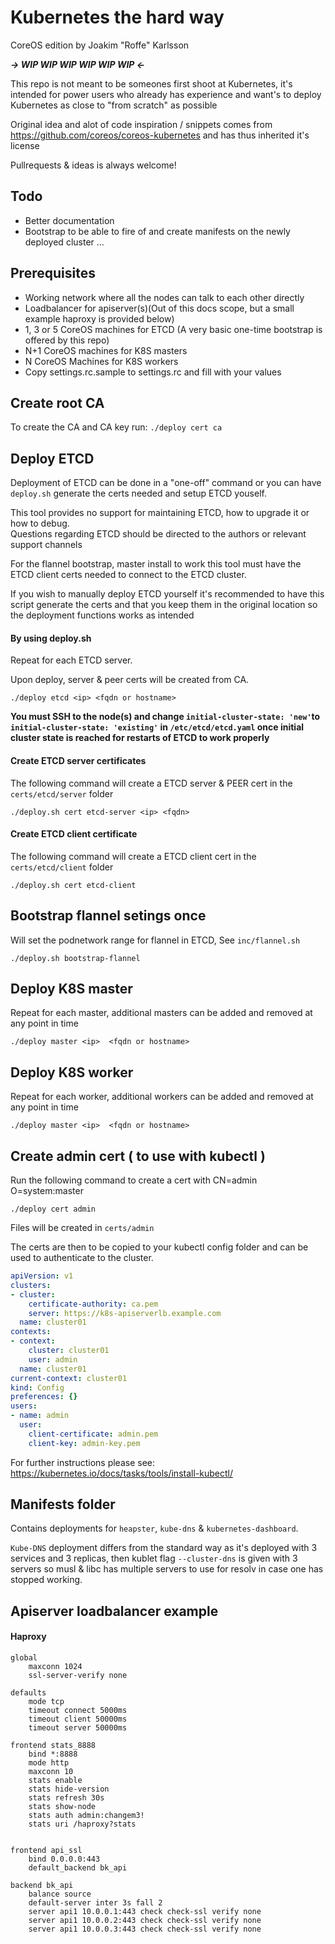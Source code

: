 # Kubernetes the hard way
CoreOS edition by Joakim "Roffe" Karlsson

_**-> WIP WIP WIP WIP WIP WIP <-**_

This repo is not meant to be someones first shoot at Kubernetes, it's intended for power users who already has experience and want's to deploy Kubernetes as close to "from scratch" as possible

Original idea and alot of code inspiration / snippets comes from https://github.com/coreos/coreos-kubernetes and has thus inherited it's license

Pullrequests & ideas is always welcome!

## Todo
* Better documentation
* Bootstrap to be able to fire of and create manifests on the newly deployed cluster
...

## Prerequisites
* Working network where all the nodes can talk to each other directly
* Loadbalancer for apiserver(s)(Out of this docs scope, but a small example haproxy is provided below)
* 1, 3 or 5 CoreOS machines for ETCD (A very basic one-time bootstrap is offered by this repo)
* N+1 CoreOS machines for K8S masters
* N CoreOS Machines for K8S workers
* Copy settings.rc.sample to settings.rc and fill with your values

## Create root CA
To create the CA and CA key run:
`./deploy cert ca`

## Deploy ETCD
Deployment of ETCD can be done in a "one-off" command or you can have `deploy.sh` generate the certs needed and setup ETCD youself.

This tool provides no support for maintaining ETCD, how to upgrade it or how to debug.  
Questions regarding ETCD should be directed to the authors or relevant support channels

For the flannel bootstrap, master install to work this tool must have the ETCD client certs needed to connect to the ETCD cluster.

If you wish to manually deploy ETCD yourself it's recommended to have this script generate the certs and that you keep them in the original location so the deployment functions works as intended

#### By using deploy.sh
Repeat for each ETCD server.

Upon deploy, server & peer certs will be created from CA.

`./deploy etcd <ip> <fqdn or hostname>`

**You must SSH to the node(s) and change `initial-cluster-state: 'new'`to `initial-cluster-state: 'existing'` in `/etc/etcd/etcd.yaml` once initial cluster state is reached for restarts of ETCD to work properly**

#### Create ETCD server certificates
The following command will create a ETCD server & PEER cert in the `certs/etcd/server` folder

`./deploy.sh cert etcd-server <ip> <fqdn>`

#### Create ETCD client certificate
The following command will create a ETCD client cert in the `certs/etcd/client` folder

`./deploy.sh cert etcd-client`

## Bootstrap flannel setings once
Will set the podnetwork range for flannel in ETCD, See `inc/flannel.sh`

`./deploy.sh bootstrap-flannel`

## Deploy K8S master

Repeat for each master, additional masters can be added and removed at any point in time

`./deploy master <ip>  <fqdn or hostname>`

## Deploy K8S worker
Repeat for each worker, additional workers can be added and removed at any point in time

`./deploy master <ip>  <fqdn or hostname>`

## Create admin cert ( to use with kubectl )
Run the following command to create a cert with CN=admin O=system:master

`./deploy cert admin`

Files will be created in `certs/admin`

The certs are then to be copied to your kubectl config folder and can be used to authenticate to the cluster.

```yaml
apiVersion: v1
clusters:
- cluster:
    certificate-authority: ca.pem
    server: https://k8s-apiserverlb.example.com
  name: cluster01
contexts:
- context:
    cluster: cluster01
    user: admin
  name: cluster01
current-context: cluster01
kind: Config
preferences: {}
users:
- name: admin
  user:
    client-certificate: admin.pem
    client-key: admin-key.pem
```

For further instructions please see: https://kubernetes.io/docs/tasks/tools/install-kubectl/

## Manifests folder
Contains deployments for `heapster`, `kube-dns` & `kubernetes-dashboard`.

`Kube-DNS` deployment differs from the standard way as it's deployed with 3 services and 3 replicas,
then kublet flag `--cluster-dns` is given with 3 servers so musl & libc has multiple servers to use for resolv in case one has stopped working.

## Apiserver loadbalancer example
#### Haproxy

```text
global
    maxconn 1024
    ssl-server-verify none

defaults
    mode tcp
    timeout connect 5000ms
    timeout client 50000ms
    timeout server 50000ms

frontend stats_8888
    bind *:8888
    mode http
    maxconn 10
    stats enable
    stats hide-version
    stats refresh 30s
    stats show-node
    stats auth admin:changem3!
    stats uri /haproxy?stats


frontend api_ssl
    bind 0.0.0.0:443
    default_backend bk_api

backend bk_api
    balance source
    default-server inter 3s fall 2
    server api1 10.0.0.1:443 check check-ssl verify none
    server api1 10.0.0.2:443 check check-ssl verify none
    server api1 10.0.0.3:443 check check-ssl verify none
```
